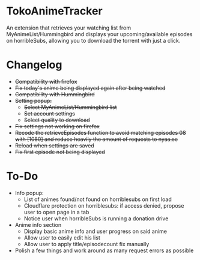 # TokoAnimeTracker
An extension that retrieves your watching list from MyAnimeList/Hummingbird and displays your upcoming/available episodes on horribleSubs, allowing you to download the torrent with just a click.

# Changelog
+ ~~Compatibility with firefox~~
+ ~~Fix today's anime being displayed again after being watched~~
+ ~~Compatibility with Hummingbird~~
+ ~~Setting popup:~~
	+ ~~Select MyAnimeList/Hummingbird list~~
	+ ~~Set account settings~~
	+ ~~Select quality to download~~
+ ~~Fix settings not working on firefox~~
+ ~~Recode the retrieveEpisodes function to avoid matching episodes 08 with [1080] and reduce heavily the amount of requests to nyaa.se~~
+ ~~Reload when settings are saved~~
+ ~~Fix first episode not being displayed~~

# To-Do
+ Info popup:
	+ List of animes found/not found on horriblesubs on first load
	+ Cloudflare protection on horriblesubs: if access denied, propose user to open page in a tab
	+ Notice user when horribleSubs is running a donation drive
+ Anime info section
	+ Display basic anime info and user progress on said anime
	+ Allow user to easily edit his list
	+ Allow user to apply title/episodecount fix manually
+ Polish a few things and work around as many request errors as possible
